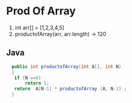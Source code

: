 # Prod Of Array

1. int arr[] = [1,2,3,4,5]
2. productofArray(arr, arr.length)  -> 120

## Java 

  ```java
    public int productofArray(int A[], int N) 
    { 
     if (N ==0) 
         return 1;
     return  A[N-1] * productofArray (A, N-1) ;         
    } 
  ```
